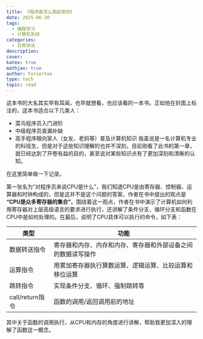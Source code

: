 ```yaml
---
title: 《程序是怎么跑起来的》
date: 2025-06-30
tags:
  - 编程学习
  - 计算机系统
categories:
  - 日常杂谈
description: 
cover: 
katex: true
mathjax: true
author: Forsertee
type: tech
topic: read
---
```

这本书的大名其实早有耳闻，也早就想看，也应该看的一本书。正如他在封面上标注的，这本书适合以下几类人：
* 菜鸟程序员入门进阶
* 中级程序员查漏补缺
* 高手程序眼向家人（女友、老妈等）普及计算机知识
我虽说是一名计算机专业的科班生，但是对于这些知识理解的也并不深刻，目前刚看了此书的第一章，就已经达到了开卷有益的目的，甚至说对某些知识点有了更加深刻和清晰的认知。

在这里简单做一下记录。

第一张名为“对程序员来说CPU是什么”，我们知道CPU是由寄存器、控制器、运算器和时钟构成的，但是这并不是这个问题的答案，作者在书中提出的观点是 **“CPU是众多寄存器的集合”**。围绕着这一观点，作者在书中演示了计算机如何利用寄存器对上层高级语言的要求进行执行，还讲解了条件分支、循环分支和函数在CPU中是如何处理的。在最后，说明了CPU具体可以执行的命令，如下表：

| **类型**        | **功能**                         |
| ------------- | ------------------------------ |
| 数据转送指令        | 寄存器和内存、内存和内存、寄存器和外部设备之间的数据读写操作 |
| 运算指令          | 用累加寄存器执行算数运算、逻辑运算、比较运算和移位运算    |
| 跳转指令          | 实现条件分支、循环、强制跳转等                |
| call/return指令 | 函数的调用/返回调用前的地址                 |

其中关于函数的调用执行，从CPU和内存的角度进行讲解，帮助我更加深入的理解了函数这一概念。